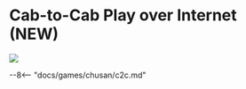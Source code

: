 # Cab-to-Cab Play over Internet (NEW)
<img src="/img/chunithm/sdhd/new.png">

--8<-- "docs/games/chusan/c2c.md"
